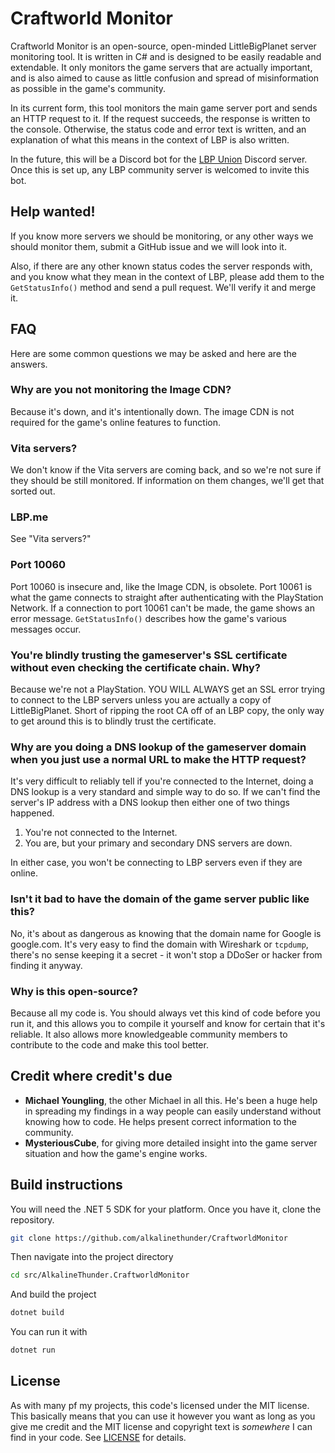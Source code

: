 # Craftworld Monitor

Craftworld Monitor is an open-source, open-minded LittleBigPlanet server monitoring tool. It is written in C# and is designed to be easily readable and extendable. It only monitors the game servers that are actually important, and is also aimed to cause as little confusion and spread of misinformation as possible in the game's community.

In its current form, this tool monitors the main game server port and sends an HTTP request to it. If the request succeeds, the response is written to the console. Otherwise, the status code and error text is written, and an explanation of what this means in the context of LBP is also written.

In the future, this will be a Discord bot for the [LBP Union](https://lbpunion.com/) Discord server. Once this is set up, any LBP community server is welcomed to invite this bot.

## Help wanted!

If you know more servers we should be monitoring, or any other ways we should monitor them, submit a GitHub issue and we will look into it.

Also, if there are any other known status codes the server responds with, and you know what they mean in the context of LBP, please add them to the `GetStatusInfo()` method and send a pull request. We'll verify it and merge it.

## FAQ

Here are some common questions we may be asked and here are the answers.

### Why are you not monitoring the Image CDN?

Because it's down, and it's intentionally down. The image CDN is not required for the game's online features to function.

### Vita servers?

We don't know if the Vita servers are coming back, and so we're not sure if they should be still monitored. If information on them changes, we'll get that sorted out.

### LBP.me

See "Vita servers?"

### Port 10060

Port 10060 is insecure and, like the Image CDN, is obsolete. Port 10061 is what the game connects to straight after authenticating with the PlayStation Network. If a connection to port 10061 can't be made, the game shows an error message. `GetStatusInfo()` describes how the game's various messages occur.

### You're blindly trusting the gameserver's SSL certificate without even checking the certificate chain. Why?

Because we're not a PlayStation. YOU WILL ALWAYS get an SSL error trying to connect to the LBP servers unless you are actually a copy of LittleBigPlanet. Short of ripping the root CA off of an LBP copy, the only way to get around this is to blindly trust the certificate.

### Why are you doing a DNS lookup of the gameserver domain when you just use a normal URL to make the HTTP request?

It's very difficult to reliably tell if you're connected to the Internet, doing a DNS lookup is a very standard and simple way to do so. If we can't find the server's IP address with a DNS lookup then either one of two things happened.

1. You're not connected to the Internet.
2. You are, but your primary and secondary DNS servers are down.

In either case, you won't be connecting to LBP servers even if they are online.

### Isn't it bad to have the domain of the game server public like this?

No, it's about as dangerous as knowing that the domain name for Google is google.com. It's very easy to find the domain with Wireshark or `tcpdump`, there's no sense keeping it a secret - it won't stop a DDoSer or hacker from finding it anyway.

### Why is this open-source?

Because all my code is. You should always vet this kind of code before you run it, and this allows you to compile it yourself and know for certain that it's reliable. It also allows more knowledgeable community members to contribute to the code and make this tool better.

## Credit where credit's due

 - **Michael Youngling**, the other Michael in all this. He's been a huge help in spreading my findings in a way people can easily understand without knowing how to code. He helps present correct information to the community.
 - **MysteriousCube**, for giving more detailed insight into the game server situation and how the game's engine works.

## Build instructions

You will need the .NET 5 SDK for your platform. Once you have it, clone the repository.

```bash
git clone https://github.com/alkalinethunder/CraftworldMonitor
```

Then navigate into the project directory

```bash
cd src/AlkalineThunder.CraftworldMonitor
```

And build the project

```bash
dotnet build
```

You can run it with

```bash
dotnet run
```

## License

As with many pf my projects, this code's licensed under the MIT license. This basically means that you can use it however you want as long as you give me credit and the MIT license and copyright text is _somewhere_ I can find in your code.  See [LICENSE](/LICENSE) for details.
